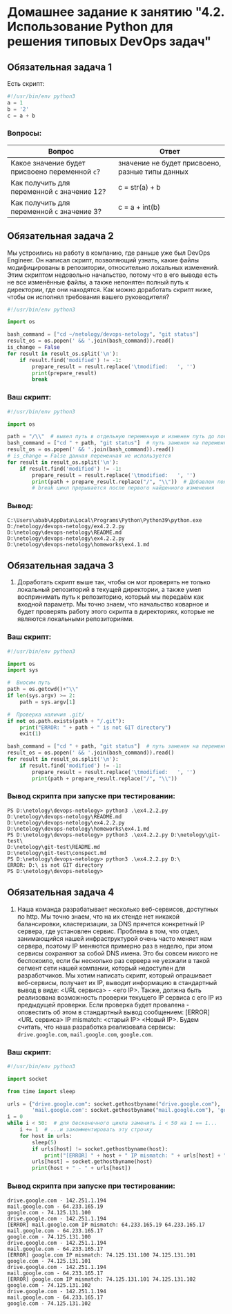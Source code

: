 # Домашнее задание к занятию "4.2. Использование Python для решения типовых DevOps задач"

## Обязательная задача 1

Есть скрипт:
```python
#!/usr/bin/env python3
a = 1
b = '2'
c = a + b
```

### Вопросы:
| Вопрос  | Ответ |
| ------------- | ------------- |
| Какое значение будет присвоено переменной `c`?  | значение не будет присвоено, разные типы данных  |
| Как получить для переменной `c` значение 12?  | c = str(a) + b  |
| Как получить для переменной `c` значение 3?  | c = a + int(b)  |

## Обязательная задача 2
Мы устроились на работу в компанию, где раньше уже был DevOps Engineer. Он написал скрипт, позволяющий узнать, какие файлы модифицированы в репозитории, относительно локальных изменений. Этим скриптом недовольно начальство, потому что в его выводе есть не все изменённые файлы, а также непонятен полный путь к директории, где они находятся. Как можно доработать скрипт ниже, чтобы он исполнял требования вашего руководителя?

```python
#!/usr/bin/env python3

import os

bash_command = ["cd ~/netology/devops-netology", "git status"]
result_os = os.popen(' && '.join(bash_command)).read()
is_change = False
for result in result_os.split('\n'):
    if result.find('modified') != -1:
        prepare_result = result.replace('\tmodified:   ', '')
        print(prepare_result)
        break
```

### Ваш скрипт:

```python
#!/usr/bin/env python3

import os

path = "/\\"  # вывел путь в отдельную переменную и изменен путь до локального репозитория
bash_command = ["cd " + path, "git status"]  # путь заменен на переменную
result_os = os.popen(' && '.join(bash_command)).read()
# is_change = False данная переменная не используется
for result in result_os.split('\n'):
    if result.find('modified') != -1:
        prepare_result = result.replace('\tmodified:   ', '')
        print(path + prepare_result.replace("/", "\\"))  # Добавлен полный путь для файла и заменен "/" на "\"
        # break цикл прерывается после первого найденного изменения

```

### Вывод:
```
C:\Users\abab\AppData\Local\Programs\Python\Python39\python.exe D:/netology/devops-netology/ex4.2.2.py
D:\netology\devops-netology\README.md
D:\netology\devops-netology\ex4.2.2.py
D:\netology\devops-netology\homeworks\ex4.1.md
```

## Обязательная задача 3
1. Доработать скрипт выше так, чтобы он мог проверять не только локальный репозиторий в текущей директории, а также умел воспринимать путь к репозиторию, который мы передаём как входной параметр. Мы точно знаем, что начальство коварное и будет проверять работу этого скрипта в директориях, которые не являются локальными репозиториями.

### Ваш скрипт:
```python
#!/usr/bin/env python3

import os
import sys

#  Вносим путь
path = os.getcwd()+"\\"
if len(sys.argv) >= 2:
    path = sys.argv[1]

#  Проверка наличия .git/
if not os.path.exists(path + "/.git"):
    print("ERROR: " + path + " is not GIT directory")
    exit(1)

bash_command = ["cd " + path, "git status"]  # путь заменен на переменную
result_os = os.popen(' && '.join(bash_command)).read()
for result in result_os.split('\n'):
    if result.find('modified') != -1:
        prepare_result = result.replace('\tmodified:   ', '')
        print(path + prepare_result.replace("/", "\\"))
```

### Вывод скрипта при запуске при тестировании:
```
PS D:\netology\devops-netology> python3 .\ex4.2.2.py                      
D:\netology\devops-netology\README.md
D:\netology\devops-netology\ex4.2.2.py
D:\netology\devops-netology\homeworks\ex4.1.md
PS D:\netology\devops-netology> python3 .\ex4.2.2.py D:\netology\git-test\
D:\netology\git-test\README.md
D:\netology\git-test\conspect.md
PS D:\netology\devops-netology> python3 .\ex4.2.2.py D:\                  
ERROR: D:\ is not GIT directory
PS D:\netology\devops-netology> 

```

## Обязательная задача 4
1. Наша команда разрабатывает несколько веб-сервисов, доступных по http. Мы точно знаем, что на их стенде нет никакой балансировки, кластеризации, за DNS прячется конкретный IP сервера, где установлен сервис. Проблема в том, что отдел, занимающийся нашей инфраструктурой очень часто меняет нам сервера, поэтому IP меняются примерно раз в неделю, при этом сервисы сохраняют за собой DNS имена. Это бы совсем никого не беспокоило, если бы несколько раз сервера не уезжали в такой сегмент сети нашей компании, который недоступен для разработчиков. Мы хотим написать скрипт, который опрашивает веб-сервисы, получает их IP, выводит информацию в стандартный вывод в виде: <URL сервиса> - <его IP>. Также, должна быть реализована возможность проверки текущего IP сервиса c его IP из предыдущей проверки. Если проверка будет провалена - оповестить об этом в стандартный вывод сообщением: [ERROR] <URL сервиса> IP mismatch: <старый IP> <Новый IP>. Будем считать, что наша разработка реализовала сервисы: `drive.google.com`, `mail.google.com`, `google.com`.

### Ваш скрипт:
```python
#!/usr/bin/env python3

import socket

from time import sleep

urls = {"drive.google.com": socket.gethostbyname("drive.google.com"),
        'mail.google.com': socket.gethostbyname("mail.google.com"), 'google.com': socket.gethostbyname("google.com")}
i = 0
while i < 50:  # для бесконечного цикла заменить i < 50 на 1 == 1...
    i += 1  # ...и закомментировать эту строчку
    for host in urls:
        sleep(5)
        if urls[host] != socket.gethostbyname(host):
            print("[ERROR] " + host + " IP mismatch: " + urls[host] + " " + socket.gethostbyname(host))
        urls[host] = socket.gethostbyname(host)
        print(host + " - " + urls[host])

```

### Вывод скрипта при запуске при тестировании:
```
drive.google.com - 142.251.1.194
mail.google.com - 64.233.165.19
google.com - 74.125.131.100
drive.google.com - 142.251.1.194
[ERROR] mail.google.com IP mismatch: 64.233.165.19 64.233.165.17
mail.google.com - 64.233.165.17
google.com - 74.125.131.100
drive.google.com - 142.251.1.194
mail.google.com - 64.233.165.17
[ERROR] google.com IP mismatch: 74.125.131.100 74.125.131.101
google.com - 74.125.131.101
drive.google.com - 142.251.1.194
mail.google.com - 64.233.165.17
[ERROR] google.com IP mismatch: 74.125.131.101 74.125.131.102
google.com - 74.125.131.102
drive.google.com - 142.251.1.194
mail.google.com - 64.233.165.17
google.com - 74.125.131.102